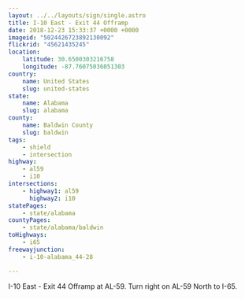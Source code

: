 ```yaml
---
layout: ../../layouts/sign/single.astro
title: I-10 East - Exit 44 Offramp
date: 2018-12-23 15:33:37 +0000 +0000
imageid: "5024426723892130092"
flickrid: "45621435245"
location:
    latitude: 30.6500303216758
    longitude: -87.76075036051303
country:
    name: United States
    slug: united-states
state:
    name: Alabama
    slug: alabama
county:
    name: Baldwin County
    slug: baldwin
tags:
    - shield
    - intersection
highway:
    - al59
    - i10
intersections:
    - highway1: al59
      highway2: i10
statePages:
    - state/alabama
countyPages:
    - state/alabama/baldwin
toHighways:
    - i65
freewayjunction:
    - i-10-alabama_44-28

---
```

I-10 East - Exit 44 Offramp at AL-59.  Turn right on AL-59 North to I-65.